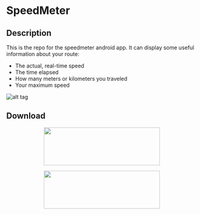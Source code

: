 SpeedMeter
==========


Description
---
This is the repo for the speedmeter android app. 
It can display some useful information about your route:
* The actual, real-time speed
* The time elapsed
* How many meters or kilometers you traveled
* Your maximum speed

![alt tag](https://raw.githubusercontent.com/flyingrub/SpeedMeter/master/screen.png)




Download
---
<p align="center">
  <a href="https://f-droid.org/repository/browse/?fdfilter=Speedmeter&fdid=fly.speedmeter.grub"><img src="https://upload.wikimedia.org/wikipedia/commons/thumb/0/0d/Get_it_on_F-Droid.svg/200px-Get_it_on_F-Droid.svg.png" height="100" width="306"/></a>
</p>

<p align="center">
  <a href="https://play.google.com/store/apps/details?id=fly.speedmeter.grub"><img src="http://switzerland.tasis.com/uploaded/images2/appstore_button_google.png" height="100" width="306"/></a>
</p>

